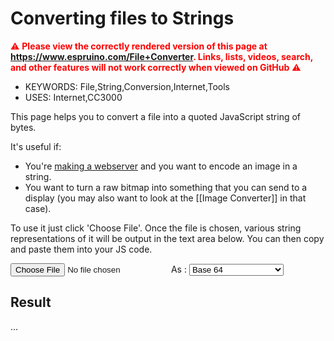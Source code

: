 <!--- Copyright (c) 2013 Gordon Williams, Pur3 Ltd. See the file LICENSE for copying permission. -->
Converting files to Strings
========================

<span style="color:red">:warning: **Please view the correctly rendered version of this page at https://www.espruino.com/File+Converter. Links, lists, videos, search, and other features will not work correctly when viewed on GitHub** :warning:</span>

* KEYWORDS: File,String,Conversion,Internet,Tools
* USES: Internet,CC3000

This page helps you to convert a file into a quoted JavaScript string of bytes.

It's useful if:

* You're [making a webserver](/Internet) and you want to encode an image in a string.
* You want to turn a raw bitmap into something that you can send to a display (you may also want to look at the [[Image Converter]] in that case).


To use it just click 'Choose File'. Once the file is chosen, various string representations of it will be output in the text area below. You can then copy and paste them into your JS code.

<script src="/js/heatshrink.js"></script>
<input type="file" id="fileLoader"/>
As : <select id="fileType" onchange="fileLoaded()">
<option value="b64" selected="selected">Base 64</option>
<option value="b64c">Base 64 Compressed</option>
<option value="quoted">Quoted String</option>
<option value="templated">Templated String</option>
</select><br/>

<h2>Result</h2>

<p id="size">...</p>
<textarea id="result" style="width:650px;height:300px;display:none;"></textarea>


<script>
  var bytes;
  function fileLoaded() {
    document.getElementById("result").innerText = "";
    document.getElementById("result").style.display = "none";
    document.getElementById("size").innerText = "Please Choose a file first";
    if (!bytes) return;

    var fileTypeSelect = document.getElementById("fileType");
    var fileType = fileTypeSelect.options[fileTypeSelect.selectedIndex].value;

    if (bytes.length>(20*1024)) {
      document.getElementById("size").innerText = "File too long - must be less than 20kB";
      return;
    }

    var dqStr = "";
    var tmpStr = "";
    var lastCh = 0;
    for (var i=0;i<bytes.length;i++) {
      var ch = bytes[i];
      // templated string
      if (ch==92) tmpStr += "\\\\"; // escaping slash
      else if (ch==96) tmpStr += "\\\`"; // template quote
      else if (lastCh==36 && ch==126) tmpStr += "\\{" // ${
      else tmpStr += String.fromCharCode(ch);
      // double-quoted string
      if (ch==34) dqStr += "\\\"";
      else if (ch==9) dqStr += "\\t";
      else if (ch==10) dqStr += "\\n";
      else if (ch==13) dqStr += "\\r";
      else if (ch==92) dqStr += "\\\\";
      else if (ch>=32 && ch<127)
        dqStr += String.fromCharCode(ch);
      else { // hex code
        if (ch<64 && (i+1>=bytes.length || (bytes[i+1]<48/*0*/ || bytes[i+1]>55/*7*/)))
          dqStr += "\\"+ch.toString(8/*octal*/); // quick compactness hack
        else
          dqStr += "\\x"+(ch+256).toString(16).substr(-2); // hex
      }
      lastCh = ch;
    }

    var finalStr = "";
    switch (fileType) {
      case "b64" :
        finalStr = 'atob("'+btoa(String.fromCharCode.apply(null, bytes))+'")';
        break;
      case "b64c" :
        finalStr = 'E.toString(require("heatshrink").decompress(atob("'+btoa(String.fromCharCode.apply(null, heatshrink_compress(bytes)))+'")))';
        break;
      case "quoted" :
        finalStr = '"'+dqStr+'"';
        break;
      case "templated" :
        finalStr = '"'+tmpStr+'"';
        break;
      default: throw new Error("Unknown type!");
    }
    document.getElementById("size").innerText = finalStr.length+" Characters";
    document.getElementById("result").style.display = "";
    document.getElementById("result").innerText = finalStr;
  }
  function handleFileSelect(event) {
      if (event.target.files.length != 1) return;
      var reader = new FileReader();
      reader.onload = function(event) {
        bytes = new Uint8Array(event.target.result);
        fileLoaded();
      };
      reader.readAsArrayBuffer(event.target.files[0]);
    };
    document.getElementById('fileLoader').addEventListener('change', handleFileSelect, false);
    fileLoaded(); // set up elements
</script>
